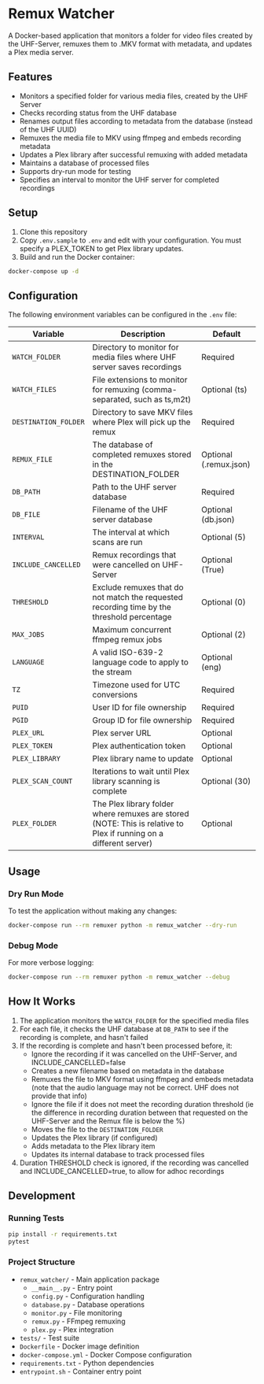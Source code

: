 # Remux Watcher

A Docker-based application that monitors a folder for video files created by the UHF-Server, remuxes them to .MKV format with metadata, and updates a Plex media server.

## Features

- Monitors a specified folder for various media files, created by the UHF Server
- Checks recording status from the UHF database
- Renames output files according to metadata from the database (instead of the UHF UUID)
- Remuxes the media file to MKV using ffmpeg and embeds recording metadata
- Updates a Plex library after successful remuxing with added metadata
- Maintains a database of processed files
- Supports dry-run mode for testing
- Specifies an interval to monitor the UHF server for completed recordings

## Setup

1. Clone this repository
2. Copy `.env.sample` to `.env` and edit with your configuration. You must specify a PLEX_TOKEN to get Plex library updates.
3. Build and run the Docker container:

```bash
docker-compose up -d
```

## Configuration

The following environment variables can be configured in the `.env` file:

| Variable | Description | Default |
|----------|-------------|---------|
| `WATCH_FOLDER` | Directory to monitor for media files where UHF server saves recordings | Required |
| `WATCH_FILES` | File extensions to monitor for remuxing (comma-separated, such as ts,m2t) | Optional (ts) |
| `DESTINATION_FOLDER` | Directory to save MKV files where Plex will pick up the remux | Required |
| `REMUX_FILE` | The database of completed remuxes stored in the DESTINATION_FOLDER | Optional (.remux.json) |
| `DB_PATH` | Path to the UHF server database | Required |
| `DB_FILE` | Filename of the UHF server database | Optional (db.json)|
| `INTERVAL` | The interval at which scans are run | Optional (5) |
| `INCLUDE_CANCELLED` | Remux recordings that were cancelled on UHF-Server | Optional (True) |
| `THRESHOLD` | Exclude remuxes that do not match the requested recording time by the threshold percentage | Optional (0) |
| `MAX_JOBS` | Maximum concurrent ffmpeg remux jobs | Optional (2) |
| `LANGUAGE` | A valid ISO-639-2 language code to apply to the stream | Optional (eng) |
| `TZ` | Timezone used for UTC conversions | Required |
| `PUID` | User ID for file ownership | Required |
| `PGID` | Group ID for file ownership | Required |
| `PLEX_URL` | Plex server URL | Optional |
| `PLEX_TOKEN` | Plex authentication token | Optional |
| `PLEX_LIBRARY` | Plex library name to update | Optional |
| `PLEX_SCAN_COUNT` | Iterations to wait until Plex library scanning is complete | Optional (30) |
| `PLEX_FOLDER` | The Plex library folder where remuxes are stored (NOTE: This is relative to Plex if running on a different server) | Optional |

## Usage

### Dry Run Mode

To test the application without making any changes:

```bash
docker-compose run --rm remuxer python -m remux_watcher --dry-run
```

### Debug Mode

For more verbose logging:

```bash
docker-compose run --rm remuxer python -m remux_watcher --debug
```

## How It Works

1. The application monitors the `WATCH_FOLDER` for the specified media files
2. For each file, it checks the UHF database at `DB_PATH` to see if the recording is complete, and hasn't failed
3. If the recording is complete and hasn't been processed before, it:
   - Ignore the recording if it was cancelled on the UHF-Server, and INCLUDE_CANCELLED=false
   - Creates a new filename based on metadata in the database
   - Remuxes the file to MKV format using ffmpeg and embeds metadata (note that the audio language may not be correct. UHF does not provide that info)
   - Ignore the file if it does not meet the recording duration threshold (ie the difference in recording duration between that requested on the UHF-Server and the Remux file is below the %)
   - Moves the file to the `DESTINATION_FOLDER`
   - Updates the Plex library (if configured)
   - Adds metadata to the Plex library item
   - Updates its internal database to track processed files
4. Duration THRESHOLD check is ignored, if the recording was cancelled and INCLUDE_CANCELLED=true, to allow for adhoc recordings

## Development

### Running Tests

```bash
pip install -r requirements.txt
pytest
```

### Project Structure

- `remux_watcher/` - Main application package
  - `__main__.py` - Entry point
  - `config.py` - Configuration handling
  - `database.py` - Database operations
  - `monitor.py` - File monitoring
  - `remux.py` - FFmpeg remuxing
  - `plex.py` - Plex integration
- `tests/` - Test suite
- `Dockerfile` - Docker image definition
- `docker-compose.yml` - Docker Compose configuration
- `requirements.txt` - Python dependencies
- `entrypoint.sh` - Container entry point

